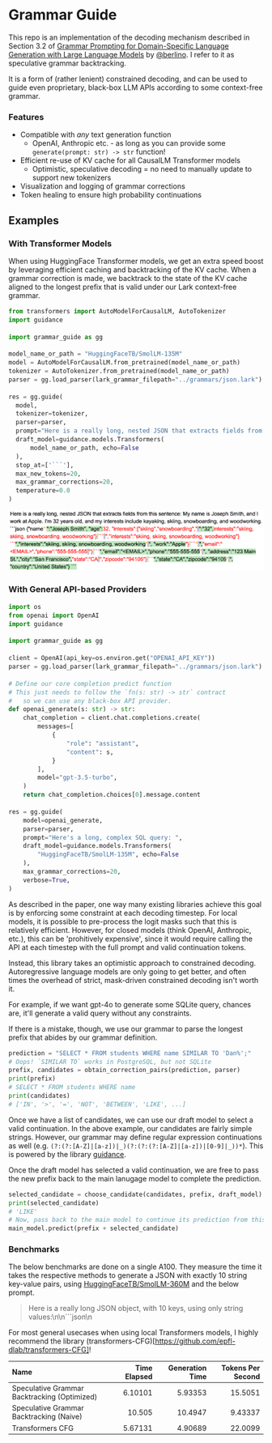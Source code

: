 # Grammar Guide


This repo is an implementation of the decoding mechanism described in Section 3.2 of [Grammar Prompting for Domain-Specific Language
Generation with Large Language Models](https://arxiv.org/pdf/2305.19234) by [@berlino](https://github.com/berlino). I refer to it as speculative grammar backtracking.

It is a form of (rather lenient) constrained decoding, and can be used to guide even proprietary, black-box LLM APIs according to some context-free grammar. 


### Features
- Compatible with *any* text generation function
  - OpenAI, Anthropic etc. - as long as you can provide some `generate(prompt: str) -> str` function!
- Efficient re-use of KV cache for all CausalLM Transformer models
  - Optimistic, speculative decoding = no need to manually update to support new tokenizers
- Visualization and logging of grammar corrections 
- Token healing to ensure high probability continuations

## Examples

### With Transformer Models
When using HuggingFace Transformer models, we get an extra speed boost by leveraging efficient caching and backtracking of the KV cache. When a grammar correction is made, we backtrack to the state of the KV cache aligned to the longest prefix that is valid under our Lark context-free grammar.
```python
from transformers import AutoModelForCausalLM, AutoTokenizer
import guidance 

import grammar_guide as gg

model_name_or_path = "HuggingFaceTB/SmolLM-135M"
model = AutoModelForCausalLM.from_pretrained(model_name_or_path)
tokenizer = AutoTokenizer.from_pretrained(model_name_or_path)
parser = gg.load_parser(lark_grammar_filepath="../grammars/json.lark")

res = gg.guide(
  model,
  tokenizer=tokenizer,
  parser=parser,
  prompt="Here is a really long, nested JSON that extracts fields from this sentence:\n\nMy name is Joseph Smith, and I work at Apple. I'm 32 years old, and my interests include kayaking, skiing, snowboarding, and woodworking.\n\n```json\n",
  draft_model=guidance.models.Transformers(
      model_name_or_path, echo=False
  ),
  stop_at=['```'],
  max_new_tokens=20,
  max_grammar_corrections=20,
  temperature=0.0
)
```
![jupyer-visualization](img/jupyter-example.png)

### With General API-based Providers
```python
import os
from openai import OpenAI
import guidance 

import grammar_guide as gg

client = OpenAI(api_key=os.environ.get("OPENAI_API_KEY"))
parser = gg.load_parser(lark_grammar_filepath="../grammars/json.lark")

# Define our core completion predict function
# This just needs to follow the `fn(s: str) -> str` contract
#   so we can use any black-box API provider.
def openai_generate(s: str) -> str:
    chat_completion = client.chat.completions.create(
        messages=[
            {
                "role": "assistant",
                "content": s,
            }
        ],
        model="gpt-3.5-turbo",
    )
    return chat_completion.choices[0].message.content

res = gg.guide(
    model=openai_generate,
    parser=parser,
    prompt="Here's a long, complex SQL query: ",
    draft_model=guidance.models.Transformers(
        "HuggingFaceTB/SmolLM-135M", echo=False
    ),
    max_grammar_corrections=20,
    verbose=True,
)
```

As described in the paper, one way many existing libraries achieve this goal is by enforcing some constraint at each decoding timestep. For local models, it is possible to pre-process the logit masks such that this is relatively efficient. However, for closed models (think OpenAI, Anthropic, etc.), this can be 'prohitively expensive', since it would require calling the API at each timestep with the full prompt and valid continuation tokens.

Instead, this library takes an optimistic approach to constrained decoding. Autoregressive language models are only going to get better, and often times the overhead of strict, mask-driven constrained decoding isn't worth it. 

For example, if we want gpt-4o to generate some SQLite query, chances are, it'll generate a valid query without any constraints. 

If there is a mistake, though, we use our grammar to parse the longest prefix that abides by our grammar definition. 

```python
prediction = "SELECT * FROM students WHERE name SIMILAR TO 'Dan%';"
# Oops! `SIMILAR TO` works in PostgreSQL, but not SQLite
prefix, candidates = obtain_correction_pairs(prediction, parser)
print(prefix)
# SELECT * FROM students WHERE name
print(candidates)
# ['IN', '>', '=', 'NOT', 'BETWEEN', 'LIKE', ...] 
```
Once we have a list of candidates, we can use our draft model to select a valid continuation. In the above example, our candidates are fairly simple strings. However, our grammar may define regular expression continuations as well (e.g. `(?:(?:[A-Z]|[a-z])|_)(?:(?:(?:[A-Z]|[a-z])|[0-9]|_))*`).
This is powered by the library [guidance](https://github.com/guidance-ai/guidance).

Once the draft model has selected a valid continuation, we are free to pass the new prefix back to the main lanugage model to complete the prediction.

```python
selected_candidate = choose_candidate(candidates, prefix, draft_model)
print(selected_candidate)
# 'LIKE'
# Now, pass back to the main model to continue its prediction from this new breakpoint
main_model.predict(prefix + selected_candidate)
```


### Benchmarks
The below benchmarks are done on a single A100. They measure the time it takes the respective methods to generate a JSON with exactly 10 string key-value pairs, using [HuggingFaceTB/SmolLM-360M](https://huggingface.co/HuggingFaceTB/SmolLM-360M) and the below prompt.
> Here is a really long JSON object, with 10 keys, using only string values:\n\n```json\n

For most general usecases when using local Transformers models, I highly recommend the library (transformers-CFG)[https://github.com/epfl-dlab/transformers-CFG]! 

| Name                                           |   Time Elapsed |   Generation Time |   Tokens Per Second |
|:-----------------------------------------------|---------------:|------------------:|--------------------:|
| Speculative Grammar Backtracking (Optimized)   |        6.10101 |           5.93353 |            15.5051  |
| Speculative Grammar Backtracking (Naive) |       10.505   |          10.4947  |             9.43337 |
| Transformers CFG                               |        5.67131 |           4.90689 |            22.0099  |